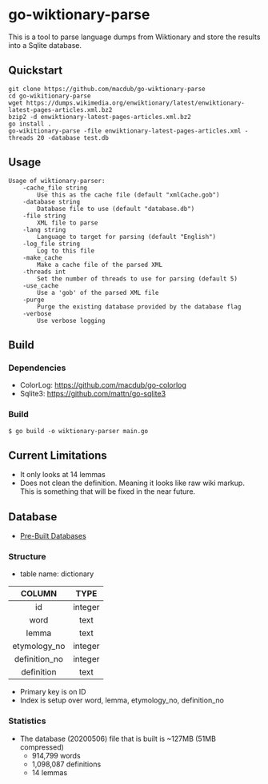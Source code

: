# go-wiktionary-parse
This is a tool to parse language dumps from Wiktionary and store the results into a Sqlite database.


## Quickstart

```
git clone https://github.com/macdub/go-wiktionary-parse
cd go-wikitionary-parse
wget https://dumps.wikimedia.org/enwiktionary/latest/enwiktionary-latest-pages-articles.xml.bz2
bzip2 -d enwiktionary-latest-pages-articles.xml.bz2
go install .
go-wikitionary-parse -file enwiktionary-latest-pages-articles.xml -threads 20 -database test.db
```



## Usage
```
Usage of wiktionary-parser:
    -cache_file string
        Use this as the cache file (default "xmlCache.gob")
    -database string
        Database file to use (default "database.db")
    -file string
        XML file to parse
    -lang string
        Language to target for parsing (default "English")
    -log_file string
        Log to this file
    -make_cache
        Make a cache file of the parsed XML
    -threads int
        Set the number of threads to use for parsing (default 5)
    -use_cache
        Use a 'gob' of the parsed XML file
    -purge
        Purge the existing database provided by the database flag
    -verbose
        Use verbose logging
```

## Build
### Dependencies
- ColorLog: https://github.com/macdub/go-colorlog
- Sqlite3: https://github.com/mattn/go-sqlite3

### Build
`$ go build -o wiktionary-parser main.go`

## Current Limitations
- It only looks at 14 lemmas
- Does not clean the definition. Meaning it looks like raw wiki markup. This is something that will be fixed in the near future.

## Database
- [Pre-Built Databases](http://www.mcdojoh.com/wiktionary_dbs)

### Structure
- table name: dictionary

| COLUMN         | TYPE    |
|:--------------:|:-------:|
| id             | integer |
| word           | text    |
| lemma          | text    |
| etymology\_no  | integer | 
| definition\_no | integer |
| definition     | text    |

- Primary key is on ID
- Index is setup over word, lemma, etymology\_no, definition\_no

### Statistics
- The database (20200506) file that is built is ~127MB (51MB compressed)
  - 914,799 words
  - 1,098,087 definitions
  - 14 lemmas
